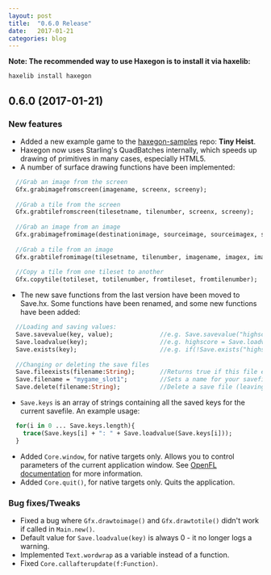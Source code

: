 ```yaml
---
layout: post
title:  "0.6.0 Release"
date:   2017-01-21
categories: blog
---
```


**Note: The recommended way to use Haxegon is to install it via haxelib:**

`haxelib install haxegon`

0.6.0 (2017-01-21)
------------------
### New features
* Added a new example game to the <a href="https://github.com/TerryCavanagh/haxegon-samples">haxegon-samples</a> repo: **Tiny Heist**.
* Haxegon now uses Starling's QuadBatches internally, which speeds up drawing of primitives in many cases, especially HTML5.
* A number of surface drawing functions have been implemented:
``` haxe
  //Grab an image from the screen
  Gfx.grabimagefromscreen(imagename, screenx, screeny);
  
  //Grab a tile from the screen
  Gfx.grabtilefromscreen(tilesetname, tilenumber, screenx, screeny);
  
  //Grab an image from an image
  Gfx.grabimagefromimage(destinationimage, sourceimage, sourceimagex, sourceimagey);
  
  //Grab a tile from an image
  Gfx.grabtilefromimage(tilesetname, tilenumber, imagename, imagex, imagey);
  
  //Copy a tile from one tileset to another
  Gfx.copytile(totileset, totilenumber, fromtileset, fromtilenumber);
```
* The new save functions from the last version have been moved to Save.hx. Some functions have been renamed, and some new functions have been added:
``` haxe
  //Loading and saving values:
  Save.savevalue(key, value);             //e.g. Save.savevalue("highscore", highscore);
  Save.loadvalue(key);                    //e.g. highscore = Save.loadvalue("highscore");
  Save.exists(key);                       //e.g. if(!Save.exists("highscore")) highscore = 0;
  
  //Changing or deleting the save files
  Save.fileexists(filename:String);       //Returns true if this file exists (i.e. it has at least one key saved)
  Save.filename = "mygame_slot1";         //Sets a name for your savefile (optional! default is "haxegongame".)
  Save.delete(filename:String);           //Delete a save file (leaving parameter blank deletes the default)
  ```
 * `Save.keys` is an array of strings containing all the saved keys for the current savefile. An example usage:
``` haxe
  for(i in 0 ... Save.keys.length){
    trace(Save.keys[i] + ": " + Save.loadvalue(Save.keys[i]));
  }
  ```
* Added `Core.window`, for native targets only. Allows you to control parameters of the current application window. See <a href="http://api.openfl.org/lime/ui/Window.html">OpenFL documentation</a> for more information.
* Added `Core.quit()`, for native targets only. Quits the application.
  
### Bug fixes/Tweaks
* Fixed a bug where `Gfx.drawtoimage()` and `Gfx.drawtotile()` didn't work if called in `Main.new()`.
* Default value for `Save.loadvalue(key)` is always 0 - it no longer logs a warning.
* Implemented `Text.wordwrap` as a variable instead of a function.
* Fixed `Core.callafterupdate(f:Function)`.